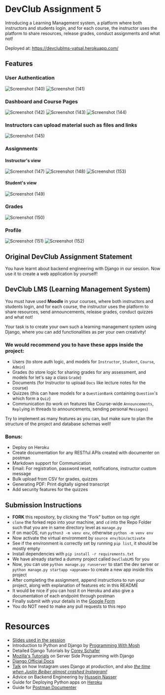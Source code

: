 # DevClub Assignment 5

Introducing a Learning Management system, a platform where both instructors and students login, and for each course, the instructor uses the platform to share resources, release grades, conduct assignments and what not!

Deployed at: https://devclublms-vatsal.herokuapp.com/

## Features
### User Authentication
![Screenshot (140)](https://user-images.githubusercontent.com/97669734/183305332-db7a3b8b-965c-4f28-a874-d4b319495669.png)
![Screenshot (141)](https://user-images.githubusercontent.com/97669734/183305348-942a72ca-9137-45ca-8d6f-bb52d2e05ce6.png)

### Dashboard and Course Pages
![Screenshot (142)](https://user-images.githubusercontent.com/97669734/183305192-9741dac4-ce3d-418f-9d8f-b2f1db546f39.png)
![Screenshot (143)](https://user-images.githubusercontent.com/97669734/183305286-a356459b-cf1d-4d45-9938-f9b3ab25adaa.png)
![Screenshot (144)](https://user-images.githubusercontent.com/97669734/183305295-cbe92b00-cabf-491e-9e6e-9f6e6be6b673.png)

### Instructors can upload material such as files and links
![Screenshot (145)](https://user-images.githubusercontent.com/97669734/183305579-0f192f84-fd13-4c36-bb84-4ff434b465dc.png)

### Assignments
#### Instructor's view
![Screenshot (147)](https://user-images.githubusercontent.com/97669734/183305625-ae14a5c3-85bf-4927-a79b-0350f2f90a7b.png)
![Screenshot (148)](https://user-images.githubusercontent.com/97669734/183305636-110fc28b-9b34-4f2a-b30d-af71652dcf20.png)
![Screenshot (153)](https://user-images.githubusercontent.com/97669734/183305969-4f7e5a07-c26c-4fd8-9503-d9dc1406062e.png)

#### Student's view
![Screenshot (149)](https://user-images.githubusercontent.com/97669734/183305718-761435df-a39e-4c9b-a7e4-8872907d362c.png)

### Grades
![Screenshot (150)](https://user-images.githubusercontent.com/97669734/183305790-95926c21-7a7a-4328-8ba8-4b3684625ea6.png)

### Profile
![Screenshot (151)](https://user-images.githubusercontent.com/97669734/183305843-f3244850-2196-49c3-803c-5fd0aadf7898.png)
![Screenshot (152)](https://user-images.githubusercontent.com/97669734/183305849-9a6bc732-15ad-4f60-8cd5-1b56c7be048e.png)



## Original DevClub Assignment Statement

You have learnt about backend engineering with Django in our session. Now use it to create a web application by yourself!
## DevClub LMS (Learning Management System)
You must have used **Moodle** in your courses, where both instructors and students login, and for each course, the instructor uses the platform to share resources, send announcements, release grades, conduct quizzes and what not!

Your task is to create your own such a learning management system using Django, where you can add functionalities as per your own creativity!

### We would recommend you to have these apps inside the project: 
- Users (to store auth logic, and models for `Instructor`, `Student`, `Course`, `Admin`)
- Grades (to store logic for sharing grades for any assessment, and models for let's say a class `Grade`)
- Documents (for Instructor to upload `Docs` like lecture notes for the course)
- Quizzes (this can have models for a `QuestionBank` containing `Question`'s which form a `Quiz`)
- Communication (to work on features like Course-wide `Announcements`, `Reply`ing in threads to announcements, sending personal `Messages`)

Try to implement as many features as you can, but make sure to plan the structure of the project and database schemas well!

### Bonus:
- Deploy on Heroku
- Create documentation for any RESTful APIs created with documenter on postman
- Markdown support for Communication
- Email: For registration, password reset, notifications, instructor custom message
- Bulk upload from CSV for grades, quizzes
- Generating PDF: Print digitally signed transcript
- Add security features for the quizzes

## Submission Instructions
- **FORK** this repository, by clicking the "Fork" button on top right
- `clone` the forked repo into your machine, and `cd` into the Repo Folder such that you are in same directory level as `manage.py`
- If on macOS, run `python3 -m venv env`, otherwise `python -m venv env`
- Now activate the virtual environment by `source env/bin/activate`
- See if the environment is correctly set by running `pip list`, it should be mostly empty
- Install dependencies with `pip install -r requirements.txt`
- We have already started a dummy project called `DevClubLMS` for you
- Now, you can use `python manage.py runserver` to start the dev server or `python manage.py startapp <appname>` to create a new app inside this project
- After completing the assignment, append instructions to run your project, along with explanation of features etc in this README
- It would be nice if you can host it on Heroku and also give a documentation of each endpoint through postman
- Finally submit with your details in the [Google Form](https://forms.gle/XSidrfbrsEZuDYfy6)
- You do NOT need to make any pull requests to this repo

# Resources
- [Slides used in the session](https://docs.google.com/presentation/d/e/2PACX-1vQbtDDGQonkIoGu68VrINL2s3sQcfiH5XVnk-iU26nk16DFBGsDabichsqhdtBvowPvpxaIbFLAV2h3/pub?slide=id.p)
- Introduction to Python and Django by [Programming With Mosh](https://youtu.be/_uQrJ0TkZlc)
- Detailed Django Tutorials by [Corey Schafer](https://www.youtube.com/playlist?list=PL-osiE80TeTtoQCKZ03TU5fNfx2UY6U4p)
- [Mozilla's Tutorials](https://developer.mozilla.org/en-US/docs/Learn/Server-side) on Server Side Programming with Django
- [Django Official Docs](https://www.djangoproject.com/start/)
- [Talk](https://youtu.be/lx5WQjXLlq8) on how Instagram uses Django at production, and also [*the time when Justin Beiber almost crashed Instagram!*](https://youtu.be/lx5WQjXLlq8?t=715)
- Advice on Backend Engineering by [Hussein Nasser](https://www.youtube.com/c/HusseinNasser-software-engineering)
- Guide for Deploying Python apps on [Heroku](https://devcenter.heroku.com/categories/python-support)
- Guide for [Postman Documenter](https://learning.postman.com/docs/publishing-your-api/documenting-your-api/)

